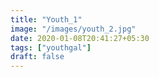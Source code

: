 ```yaml
---
title: "Youth_1"
image: "/images/youth_2.jpg"
date: 2020-01-08T20:41:27+05:30
tags: ["youthgal"]
draft: false
---
```



